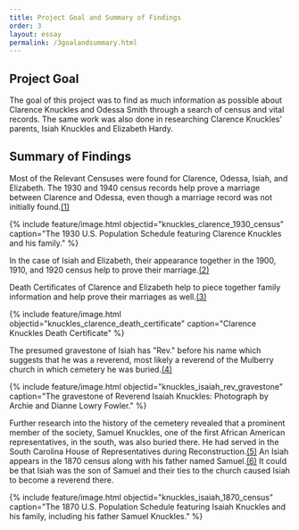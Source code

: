 ```yaml
---
title: Project Goal and Summary of Findings
order: 3
layout: essay
permalink: /3goalandsummary.html
---
```


## Project Goal

The goal of this project was to find as much information as possible about Clarence Knuckles and Odessa Smith through a search of census and vital records. The same work was also done in researching Clarence Knuckles' parents, Isiah Knuckles and Elizabeth Hardy. 

## Summary of Findings

Most of the Relevant Censuses were found for Clarence, Odessa, Isiah, and Elizabeth. The 1930 and 1940 census records help prove a marriage between Clarence and Odessa, even though a marriage record was not initially found.[(1)](https://zigavivei.github.io/family_history_cb/9sources.html)

{% include feature/image.html objectid="knuckles_clarence_1930_census" caption="The 1930 U.S. Population Schedule featuring Clarence Knuckles and his family." %}

In the case of Isiah and Elizabeth, their appearance together in the 1900, 1910, and 1920 census help to prove their marriage.[(2)](https://zigavivei.github.io/family_history_cb/9sources.html)

Death Certificates of Clarence and Elizabeth help to piece together family information and help prove their marriages as well.[(3)](https://zigavivei.github.io/family_history_cb/9sources.html)

{% include feature/image.html objectid="knuckles_clarence_death_certificate" caption="Clarence Knuckles Death Certificate" %}

The presumed gravestone of Isiah has "Rev." before his name which suggests that he was a reverend, most likely a reverend of the Mulberry church in which cemetery he was buried.[(4)](https://zigavivei.github.io/family_history_cb/sources.html) 


{% include feature/image.html objectid="knuckles_isaiah_rev_gravestone" caption="The gravestone of Reverend Isaiah Knuckles: Photograph by Archie and Dianne Lowry Fowler." %}

Further research into the history of the cemetery revealed that a prominent member of the society, Samuel Knuckles, one of the first African American representatives, in the south, was also buried there. He had served in the South Carolina House of Representatives during Reconstruction.[(5)](https://zigavivei.github.io/family_history_cb/9sources.html) An Isiah appears in the 1870 census along with his father named Samuel.[(6)](https://zigavivei.github.io/family_history_cb/9sources.html) It could be that Isiah was the son of Samuel and their ties to the church caused Isiah to become a reverend there. 

{% include feature/image.html objectid="knuckles_isaiah_1870_census" caption="The 1870 U.S. Population Schedule featuring Isaiah Knuckles and his family, including his father Samuel Knuckles." %}
